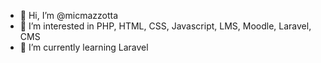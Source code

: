- 👋 Hi, I’m @micmazzotta
- 👀 I’m interested in PHP, HTML, CSS, Javascript, LMS, Moodle, Laravel, CMS
- 🌱 I’m currently learning Laravel



<!---
micmazzotta/micmazzotta is a ✨ special ✨ repository because its `README.md` (this file) appears on your GitHub profile.
You can click the Preview link to take a look at your changes.
--->

